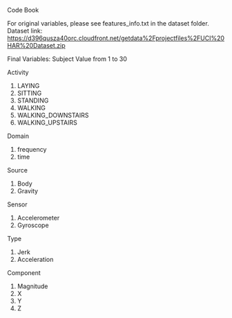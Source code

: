 Code Book

For original variables, please see features_info.txt in the dataset folder.
Dataset link: https://d396qusza40orc.cloudfront.net/getdata%2Fprojectfiles%2FUCI%20HAR%20Dataset.zip

Final Variables:
Subject
  Value from 1 to 30

Activity
  1. LAYING
  2. SITTING
  3. STANDING
  4. WALKING
  5. WALKING_DOWNSTAIRS
  6. WALKING_UPSTAIRS  

Domain
  1. frequency 
  2. time     

Source
  1. Body
  2. Gravity

Sensor
  1. Accelerometer
  2. Gyroscope    

Type
  1. Jerk
  2. Acceleration

Component
  1. Magnitude
  2. X
  3. Y
  4. Z    
